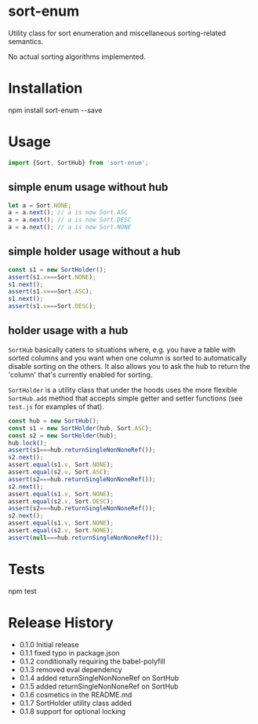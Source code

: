 sort-enum
=========

Utility class for sort enumeration and miscellaneous
sorting-related semantics.

No actual sorting algorithms implemented.

# Installation

  npm install sort-enum --save

# Usage

````javascript
import {Sort, SortHub} from 'sort-enum';
````
## simple enum usage without hub
````javascript
let a = Sort.NONE;
a = a.next(); // a is now Sort.ASC
a = a.next(); // a is now Sort.DESC
a = a.next(); // a is now Sort.NONE
````
## simple holder usage without a hub
````javascript
const s1 = new SortHolder();
assert(s1.v===Sort.NONE);
s1.next();
assert(s1.v===Sort.ASC);
s1.next();
assert(s1.v===Sort.DESC);
````

## holder usage with a hub

`SortHub` basically caters to situations where, e.g. you have
a table with sorted columns and you want when one column
is sorted to automatically disable sorting on the others.
It also allows you to ask the hub to return the 'column'
that's currently enabled for sorting.

`SortHolder` is a utility class that under the hoods uses
the more flexible `SortHub.add` method that accepts
simple getter and setter functions (see `test.js`
for examples of that).

````javascript
const hub = new SortHub();
const s1 = new SortHolder(hub, Sort.ASC);
const s2 = new SortHolder(hub);
hub.lock();
assert(s1===hub.returnSingleNonNoneRef());
s2.next();
assert.equal(s1.v, Sort.NONE);
assert.equal(s2.v, Sort.ASC);
assert(s2===hub.returnSingleNonNoneRef());
s2.next();
assert.equal(s1.v, Sort.NONE);
assert.equal(s2.v, Sort.DESC);
assert(s2===hub.returnSingleNonNoneRef());
s2.next();
assert.equal(s1.v, Sort.NONE);
assert.equal(s2.v, Sort.NONE);
assert(null===hub.returnSingleNonNoneRef());                   
````


# Tests
  npm test

# Release History

* 0.1.0 Initial release
* 0.1.1 fixed typo in package.json
* 0.1.2 conditionally requiring the babel-polyfill
* 0.1.3 removed eval dependency
* 0.1.4 added returnSingleNonNoneRef on SortHub
* 0.1.5 added returnSingleNonNoneRef on SortHub
* 0.1.6 cosmetics in the README.md
* 0.1.7 SortHolder utility class added
* 0.1.8 support for optional locking